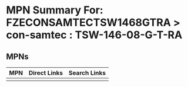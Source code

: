 



# MPN Summary For: FZECONSAMTECTSW1468GTRA > con-samtec : TSW-146-08-G-T-RA

## MPNs
  

|MPN|Direct Links|Search Links|
| :--- | :--- | :--- |
||||
